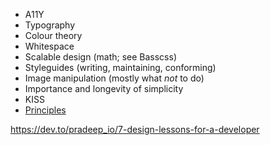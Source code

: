 * A11Y
* Typography
* Colour theory
* Whitespace
* Scalable design (math; see Basscss)
* Styleguides (writing, maintaining, conforming)
* Image manipulation (mostly what _not_ to do)
* Importance and longevity of simplicity
* KISS
* [Principles](http://jxnblk.com/principles/)

https://dev.to/pradeep_io/7-design-lessons-for-a-developer
